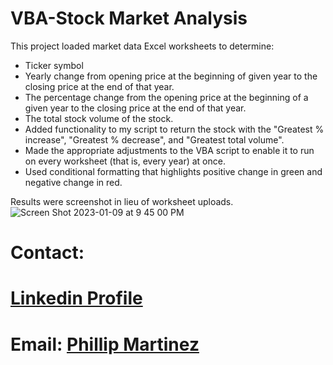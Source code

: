 # VBA-Stock Market Analysis

This project loaded market data Excel worksheets to determine:

* Ticker symbol
* Yearly change from opening price at the beginning of given year to the closing price at the end of that year.
* The percentage change from the opening price at the beginning of a given year to the closing price at the end of that year.
* The total stock volume of the stock.
* Added functionality to my script to return the stock with the "Greatest % increase", "Greatest % decrease", and "Greatest total volume". 
* Made the appropriate adjustments to the VBA script to enable it to run on every worksheet (that is, every year) at once.
* Used conditional formatting that highlights positive change in green and negative change in red.

Results were screenshot in lieu of worksheet uploads.
![Screen Shot 2023-01-09 at 9 45 00 PM](https://github.com/Phil-Mart/VBA-stock-market-analysis/assets/120279988/7d95df83-03e9-4b5b-ba3b-82230b05facd)

# Contact:

# [Linkedin Profile](linkedin.com/in/phil-mart) 

# Email: [Phillip Martinez](PhillipMartinez@my.unt.edu) 
